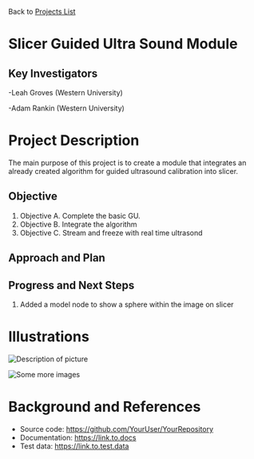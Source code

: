 Back to [Projects List](../../README.md#ProjectsList)

# Slicer Guided Ultra Sound Module

## Key Investigators
-Leah Groves (Western University)

-Adam Rankin (Western University) 

# Project Description
The main purpose of this project is to create a module that integrates an already created algorithm for guided ultrasound calibration into slicer.

## Objective

1. Objective A. Complete the basic GU.
1. Objective B. Integrate the algorithm
1. Objective C. Stream and freeze with real time ultrasond

## Approach and Plan

## Progress and Next Steps
1. Added a model node to show a sphere within the image on slicer

<!--Describe progress and next steps in a few bullet points as you are making progress.-->

# Illustrations

<!--Add pictures and links to videos that demonstrate what has been accomplished.-->

![Description of picture](Example2.jpg)

![Some more images](Example2.jpg)

# Background and References

<!--Use this space for information that may help people better understand your project, like links to papers, source code, or data.-->

- Source code: https://github.com/YourUser/YourRepository
- Documentation: https://link.to.docs
- Test data: https://link.to.test.data
